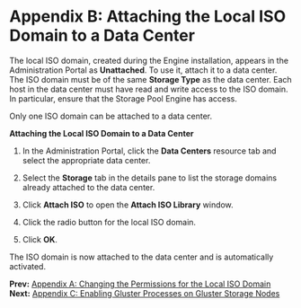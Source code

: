 # Appendix B: Attaching the Local ISO Domain to a Data Center

The local ISO domain, created during the Engine installation, appears in the Administration Portal as **Unattached**. To use it, attach it to a data center. The ISO domain must be of the same **Storage Type** as the data center. Each host in the data center must have read and write access to the ISO domain. In particular, ensure that the Storage Pool Engine has access.

Only one ISO domain can be attached to a data center.

**Attaching the Local ISO Domain to a Data Center**

1. In the Administration Portal, click the **Data Centers** resource tab and select the appropriate data center.

2. Select the **Storage** tab in the details pane to list the storage domains already attached to the data center.

3. Click **Attach ISO** to open the **Attach ISO Library** window.

4. Click the radio button for the local ISO domain.

5. Click **OK**.

The ISO domain is now attached to the data center and is automatically activated.

**Prev:** [Appendix A: Changing the Permissions for the Local ISO Domain](appe-Changing_the_Permissions_for_the_Local_ISO_Domain) <br>
**Next:** [Appendix C: Enabling Gluster Processes on Gluster Storage Nodes](appe-Enabling_Gluster_Processes_on_Gluster_Storage_Nodes)

